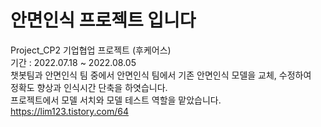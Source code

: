 # 안면인식 프로젝트 입니다
Project_CP2 기업협업 프로젝트 (후케어스)\
기간 : 2022.07.18 ~ 2022.08.05\
챗봇팀과 안면인식 팀 중에서 안면인식 팀에서 기존 안면인식 모델을 교체, 수정하여\
정확도 향상과 인식시간 단축을 하엿습니다.\
프로젝트에서 모델 서치와 모델 테스트 역할을 맡았습니다.\
https://lim123.tistory.com/64
